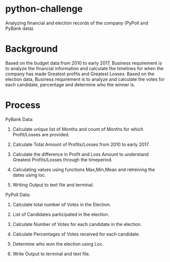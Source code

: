 # python-challenge

Analyzing financial and election records of the company (PyPoll and PyBank data).

# Background

Based on the budget data from 2010 to early 2017, Business requirement is to analyze the financial information and calculate the timelines for when the company has made Greatest profits and Greatest Losses. Based on the election data, Business requirement is to analyze and calculate the votes for each candidate, percentage and determine who the winner is.

# Process

PyBank Data: 

1. Calculate unique list of Months and count of Months for which Profit/Losses are provided.

2. Calculate Total Amount of Profits/Losses from 2010 to early 2017.

3. Calculate the difference in Profit and Loss Amount to understand Greatest Profits/Losses through the timeperiod.

4. Calculating values using functions Max,Min,Mean and retreiving the dates using loc.

5. Writing Output to text file and terminal.

PyPoll Data:

1. Calculate total number of Votes in the Election.

2. List of Candidates participated in the election.

3. Calculate Number of Votes for each candidate in the election.

4. Calculate Percentages of Votes received for each candidate.

5. Determine who won the election using Loc.

6. Write Output to terminal and text file. 


